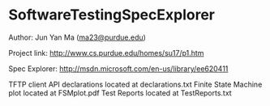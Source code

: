 SoftwareTestingSpecExplorer
===========================

Author: Jun Yan Ma (ma23@purdue.edu)

Project link: http://www.cs.purdue.edu/homes/su17/p1.htm

Spec Explorer: http://msdn.microsoft.com/en-us/library/ee620411

TFTP client API declarations located at declarations.txt
Finite State Machine plot located at FSMplot.pdf
Test Reports located at TestReports.txt